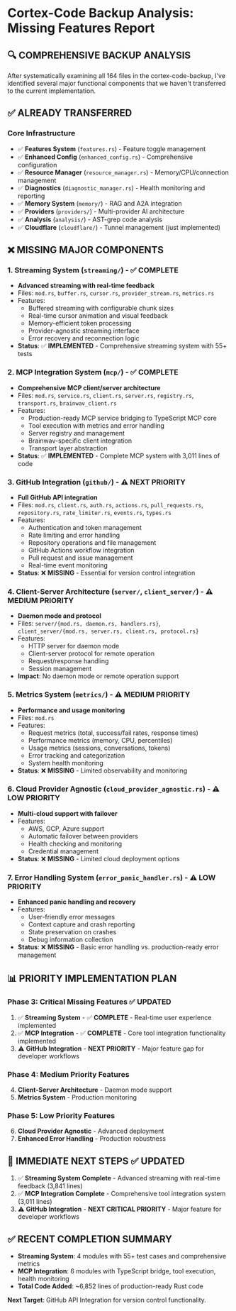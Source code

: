 # Cortex-Code Backup Analysis: Missing Features Report

## 🔍 **COMPREHENSIVE BACKUP ANALYSIS**

After systematically examining all 164 files in the cortex-code-backup, I've identified several major functional components that we haven't transferred to the current implementation.

## ✅ **ALREADY TRANSFERRED**

### Core Infrastructure

- ✅ **Features System** (`features.rs`) - Feature toggle management
- ✅ **Enhanced Config** (`enhanced_config.rs`) - Comprehensive configuration
- ✅ **Resource Manager** (`resource_manager.rs`) - Memory/CPU/connection management  
- ✅ **Diagnostics** (`diagnostic_manager.rs`) - Health monitoring and reporting
- ✅ **Memory System** (`memory/`) - RAG and A2A integration
- ✅ **Providers** (`providers/`) - Multi-provider AI architecture
- ✅ **Analysis** (`analysis/`) - AST-grep code analysis
- ✅ **Cloudflare** (`cloudflare/`) - Tunnel management (just implemented)

## ❌ **MISSING MAJOR COMPONENTS**

### 1. **Streaming System** (`streaming/`) - ✅ **COMPLETE**

- **Advanced streaming with real-time feedback**
- Files: `mod.rs`, `buffer.rs`, `cursor.rs`, `provider_stream.rs`, `metrics.rs`
- Features:
  - Buffered streaming with configurable chunk sizes
  - Real-time cursor animation and visual feedback
  - Memory-efficient token processing  
  - Provider-agnostic streaming interface
  - Error recovery and reconnection logic
- **Status**: ✅ **IMPLEMENTED** - Comprehensive streaming system with 55+ tests

### 2. **MCP Integration System** (`mcp/`) - ✅ **COMPLETE**

- **Comprehensive MCP client/server architecture**
- Files: `mod.rs`, `service.rs`, `client.rs`, `server.rs`, `registry.rs`, `transport.rs`, `brainwav_client.rs`
- Features:
  - Production-ready MCP service bridging to TypeScript MCP core
  - Tool execution with metrics and error handling
  - Server registry and management
  - Brainwav-specific client integration
  - Transport layer abstraction
- **Status**: ✅ **IMPLEMENTED** - Complete MCP system with 3,011 lines of code

### 3. **GitHub Integration** (`github/`) - ⚠️ **NEXT PRIORITY**

- **Full GitHub API integration**
- Files: `mod.rs`, `client.rs`, `auth.rs`, `actions.rs`, `pull_requests.rs`, `repository.rs`, `rate_limiter.rs`, `events.rs`, `types.rs`
- Features:
  - Authentication and token management
  - Rate limiting and error handling
  - Repository operations and file management
  - GitHub Actions workflow integration
  - Pull request and issue management
  - Real-time event monitoring
- **Status**: ❌ **MISSING** - Essential for version control integration

### 4. **Client-Server Architecture** (`server/`, `client_server/`) - ⚠️ **MEDIUM PRIORITY**

- **Daemon mode and protocol**
- Files: `server/{mod.rs, daemon.rs, handlers.rs}`, `client_server/{mod.rs, server.rs, client.rs, protocol.rs}`
- Features:
  - HTTP server for daemon mode
  - Client-server protocol for remote operation
  - Request/response handling
  - Session management
- **Impact**: No daemon mode or remote operation support

### 5. **Metrics System** (`metrics/`) - ⚠️ **MEDIUM PRIORITY**

- **Performance and usage monitoring**
- Files: `mod.rs`
- Features:
  - Request metrics (total, success/fail rates, response times)
  - Performance metrics (memory, CPU, percentiles)
  - Usage metrics (sessions, conversations, tokens)
  - Error tracking and categorization
  - System health monitoring
- **Status**: ❌ **MISSING** - Limited observability and monitoring

### 6. **Cloud Provider Agnostic** (`cloud_provider_agnostic.rs`) - ⚠️ **LOW PRIORITY**

- **Multi-cloud support with failover**
- Features:
  - AWS, GCP, Azure support
  - Automatic failover between providers
  - Health checking and monitoring
  - Credential management
- **Status**: ❌ **MISSING** - Limited cloud deployment options

### 7. **Error Handling System** (`error_panic_handler.rs`) - ⚠️ **LOW PRIORITY**

- **Enhanced panic handling and recovery**
- Features:
  - User-friendly error messages
  - Context capture and crash reporting
  - State preservation on crashes
  - Debug information collection
- **Status**: ❌ **MISSING** - Basic error handling vs. production-ready error management

## 📊 **PRIORITY IMPLEMENTATION PLAN**

### **Phase 3: Critical Missing Features** ✅ **UPDATED**

1. ✅ **Streaming System** - ✅ **COMPLETE** - Real-time user experience implemented
2. ✅ **MCP Integration** - ✅ **COMPLETE** - Core tool integration functionality implemented  
3. ⚠️ **GitHub Integration** - **NEXT PRIORITY** - Major feature gap for developer workflows

### **Phase 4: Medium Priority Features**

4. **Client-Server Architecture** - Daemon mode support
5. **Metrics System** - Production monitoring

### **Phase 5: Low Priority Features**

6. **Cloud Provider Agnostic** - Advanced deployment
7. **Enhanced Error Handling** - Production robustness

## 🎯 **IMMEDIATE NEXT STEPS** ✅ **UPDATED**

1. ✅ **Streaming System Complete** - Advanced streaming with real-time feedback (3,841 lines)
2. ✅ **MCP Integration Complete** - Comprehensive tool integration system (3,011 lines)
3. ⚠️ **GitHub Integration** - **NEXT CRITICAL PRIORITY** - Major feature for developer workflows

## ✅ **RECENT COMPLETION SUMMARY**

- **Streaming System**: 4 modules with 55+ test cases and comprehensive metrics
- **MCP Integration**: 6 modules with TypeScript bridge, tool execution, health monitoring  
- **Total Code Added**: ~6,852 lines of production-ready Rust code

**Next Target**: GitHub API Integration for version control functionality.

